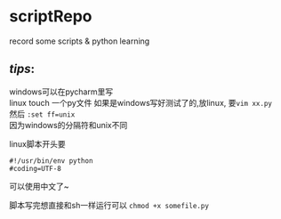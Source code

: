 # scriptRepo
record some scripts & python learning

*tips*:  
---
windows可以在pycharm里写  
linux
touch 一个py文件
如果是windows写好测试了的,放linux,
要`vim xx.py`  
然后 `:set ff=unix`  
因为windows的分隔符和unix不同

linux脚本开头要 
```
#!/usr/bin/env python  
#coding=UTF-8 
```
可以使用中文了~  

脚本写完想直接和sh一样运行可以 
`chmod +x somefile.py`
